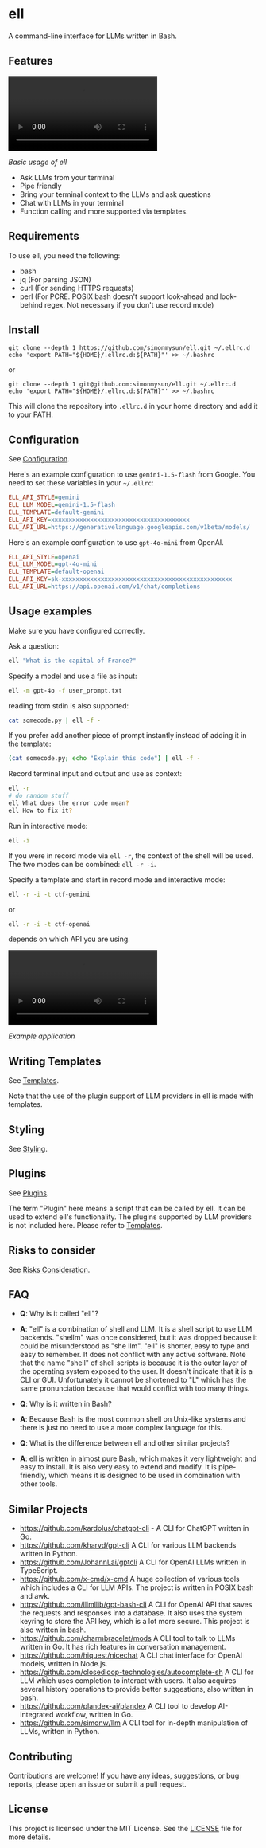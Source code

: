 # ell

A command-line interface for LLMs written in Bash.

## Features

<video src="https://github.com/user-attachments/assets/1355ad08-6fbf-4c0b-9ba6-2542fcb39acf"></video>

*Basic usage of ell*

- Ask LLMs from your terminal
- Pipe friendly
- Bring your terminal context to the LLMs and ask questions
- Chat with LLMs in your terminal
- Function calling and more supported via templates.

## Requirements

To use ell, you need the following:

- bash
- jq (For parsing JSON)
- curl (For sending HTTPS requests)
- perl (For PCRE. POSIX bash doesn't support look-ahead and look-behind regex. Not necessary if you don't use record mode)

## Install

```
git clone --depth 1 https://github.com/simonmysun/ell.git ~/.ellrc.d
echo 'export PATH="${HOME}/.ellrc.d:${PATH}"' >> ~/.bashrc
```

or

```
git clone --depth 1 git@github.com:simonmysun/ell.git ~/.ellrc.d
echo 'export PATH="${HOME}/.ellrc.d:${PATH}"' >> ~/.bashrc
```

This will clone the repository into `.ellrc.d` in your home directory and add it to your PATH. 

## Configuration

See [Configuration](docs/Configuration.md).

Here's an example configuration to use `gemini-1.5-flash` from Google. You need to set these variables in your `~/.ellrc`:

```ini
ELL_API_STYLE=gemini
ELL_LLM_MODEL=gemini-1.5-flash
ELL_TEMPLATE=default-gemini
ELL_API_KEY=xxxxxxxxxxxxxxxxxxxxxxxxxxxxxxxxxxxxxxx
ELL_API_URL=https://generativelanguage.googleapis.com/v1beta/models/
```

Here's an example configuration to use `gpt-4o-mini` from OpenAI. 

```ini
ELL_API_STYLE=openai
ELL_LLM_MODEL=gpt-4o-mini
ELL_TEMPLATE=default-openai
ELL_API_KEY=sk-xxxxxxxxxxxxxxxxxxxxxxxxxxxxxxxxxxxxxxxxxxxxxxxx
ELL_API_URL=https://api.openai.com/v1/chat/completions
```

## Usage examples

Make sure you have configured correctly.

Ask a question:

```bash
ell "What is the capital of France?"
```

Specify a model and use a file as input:

```bash
ell -m gpt-4o -f user_prompt.txt
```

reading from stdin is also supported:

```bash
cat somecode.py | ell -f -
```

If you prefer add another piece of prompt instantly instead of adding it in the template:

```bash
(cat somecode.py; echo "Explain this code") | ell -f -
```

Record terminal input and output and use as context:

```bash
ell -r
# do random stuff
ell What does the error code mean?
ell How to fix it?
```

Run in interactive mode:

```bash
ell -i
```

If you were in record mode via `ell -r`, the context of the shell will be used. The two modes can be combined: `ell -r -i`.


Specify a template and start in record mode and interactive mode:

```bash
ell -r -i -t ctf-gemini
```
or
```bash
ell -r -i -t ctf-openai
```
depends on which API you are using.

<video src="https://github.com/user-attachments/assets/d122702a-5e48-45dc-8d22-f8a803bb3ff1"></video>

*Example application*

## Writing Templates

See [Templates](docs/Templates.md).

Note that the use of the plugin support of LLM providers in ell is made with templates.

## Styling

See [Styling](docs/Styling.md).

## Plugins

See [Plugins](docs/Plugins.md).

The term "Plugin" here means a script that can be called by ell. It can be used to extend ell's functionality. The plugins supported by LLM providers is not included here. Please refer to [Templates](docs/Templates.md).

## Risks to consider

See [Risks Consideration](docs/Risk_Consideration.md).

## FAQ

- **Q**: Why is it called "ell"?
- **A**: "ell" is a combination of shell and LLM. It is a shell script to use LLM backends. "shellm" was once considered, but it was dropped because it could be misunderstood as "she llm". "ell" is shorter, easy to type and easy to remember. It does not conflict with any active software. Note that the name "shell" of shell scripts is because it is the outer layer of the operating system exposed to the user. It doesn't indicate that it is a CLI or GUI. Unfortunately it cannot be shortened to "L" which has the same pronunciation because that would conflict with too many things. 


- **Q**: Why is it written in Bash?
- **A**: Because Bash is the most common shell on Unix-like systems and there is just no need to use a more complex language for this.


- **Q**: What is the difference between ell and other similar projects?
- **A**: ell is written in almost pure Bash, which makes it very lightweight and easy to install. It is also very easy to extend and modify. It is pipe-friendly, which means it is designed to be used in combination with other tools. 

## Similar Projects

- https://github.com/kardolus/chatgpt-cli - A CLI for ChatGPT written in Go. 
- https://github.com/kharvd/gpt-cli A CLI for various LLM backends written in Python. 
- https://github.com/JohannLai/gptcli A CLI for OpenAI LLMs written in TypeScript.
- https://github.com/x-cmd/x-cmd A huge collection of various tools which includes a CLI for LLM APIs. The project is written in POSIX bash and awk.
- https://github.com/llimllib/gpt-bash-cli A CLI for OpenAI API that saves the requests and responses into a database. It also uses the system keyring to store the API key, which is a lot more secure. This project is also written in bash.
- https://github.com/charmbracelet/mods A CLI tool to talk to LLMs written in Go. It has rich features in conversation management.
- https://github.com/hiquest/nicechat A CLI chat interface for OpenAI models, written in Node.js. 
- https://github.com/closedloop-technologies/autocomplete-sh A CLI for LLM which uses completion to interact with users. It also acquires several history operations to provide better suggestions, also written in bash.
- https://github.com/plandex-ai/plandex A CLI tool to develop AI-integrated workflow, written in Go.
- https://github.com/simonw/llm A CLI tool for in-depth manipulation of LLMs, written in Python.

## Contributing

Contributions are welcome! If you have any ideas, suggestions, or bug reports, please open an issue or submit a pull request.

## License

This project is licensed under the MIT License. See the [LICENSE](LICENSE) file for more details.